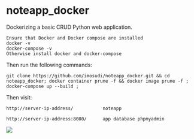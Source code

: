 ﻿# noteapp_docker
Dockerizing a basic CRUD Python web application.

	Ensure that Docker and Docker compose are installed
	docker -v
	docker-compose -v
	Otherwise install docker and docker-compose

Then run the following commands:
	
	git clone https://github.com/imosudi/noteapp_docker.git && cd noteapp_docker; docker container prune -f && docker image prune -f ; docker-compose up --build ;


Then visit:
	
	http://server-ip-address/     		noteapp
	
	http://server-ip-address:8080/		app database phpmyadmin

<img src="https://github.com/imosudi/noteapp_docker/blob/master/app/static/images/web_view.png" />







